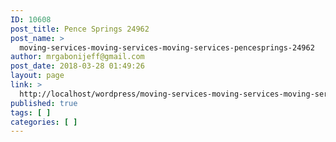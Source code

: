```yaml
---
ID: 10608
post_title: Pence Springs 24962
post_name: >
  moving-services-moving-services-moving-services-pencesprings-24962
author: mrgabonijeff@gmail.com
post_date: 2018-03-28 01:49:26
layout: page
link: >
  http://localhost/wordpress/moving-services-moving-services-moving-services-pencesprings-24962/
published: true
tags: [ ]
categories: [ ]
---
```

